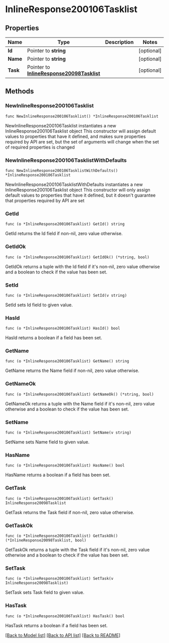 # InlineResponse200106Tasklist

## Properties

Name | Type | Description | Notes
------------ | ------------- | ------------- | -------------
**Id** | Pointer to **string** |  | [optional] 
**Name** | Pointer to **string** |  | [optional] 
**Task** | Pointer to [**InlineResponse20098Tasklist**](InlineResponse20098Tasklist.md) |  | [optional] 

## Methods

### NewInlineResponse200106Tasklist

`func NewInlineResponse200106Tasklist() *InlineResponse200106Tasklist`

NewInlineResponse200106Tasklist instantiates a new InlineResponse200106Tasklist object
This constructor will assign default values to properties that have it defined,
and makes sure properties required by API are set, but the set of arguments
will change when the set of required properties is changed

### NewInlineResponse200106TasklistWithDefaults

`func NewInlineResponse200106TasklistWithDefaults() *InlineResponse200106Tasklist`

NewInlineResponse200106TasklistWithDefaults instantiates a new InlineResponse200106Tasklist object
This constructor will only assign default values to properties that have it defined,
but it doesn't guarantee that properties required by API are set

### GetId

`func (o *InlineResponse200106Tasklist) GetId() string`

GetId returns the Id field if non-nil, zero value otherwise.

### GetIdOk

`func (o *InlineResponse200106Tasklist) GetIdOk() (*string, bool)`

GetIdOk returns a tuple with the Id field if it's non-nil, zero value otherwise
and a boolean to check if the value has been set.

### SetId

`func (o *InlineResponse200106Tasklist) SetId(v string)`

SetId sets Id field to given value.

### HasId

`func (o *InlineResponse200106Tasklist) HasId() bool`

HasId returns a boolean if a field has been set.

### GetName

`func (o *InlineResponse200106Tasklist) GetName() string`

GetName returns the Name field if non-nil, zero value otherwise.

### GetNameOk

`func (o *InlineResponse200106Tasklist) GetNameOk() (*string, bool)`

GetNameOk returns a tuple with the Name field if it's non-nil, zero value otherwise
and a boolean to check if the value has been set.

### SetName

`func (o *InlineResponse200106Tasklist) SetName(v string)`

SetName sets Name field to given value.

### HasName

`func (o *InlineResponse200106Tasklist) HasName() bool`

HasName returns a boolean if a field has been set.

### GetTask

`func (o *InlineResponse200106Tasklist) GetTask() InlineResponse20098Tasklist`

GetTask returns the Task field if non-nil, zero value otherwise.

### GetTaskOk

`func (o *InlineResponse200106Tasklist) GetTaskOk() (*InlineResponse20098Tasklist, bool)`

GetTaskOk returns a tuple with the Task field if it's non-nil, zero value otherwise
and a boolean to check if the value has been set.

### SetTask

`func (o *InlineResponse200106Tasklist) SetTask(v InlineResponse20098Tasklist)`

SetTask sets Task field to given value.

### HasTask

`func (o *InlineResponse200106Tasklist) HasTask() bool`

HasTask returns a boolean if a field has been set.


[[Back to Model list]](../README.md#documentation-for-models) [[Back to API list]](../README.md#documentation-for-api-endpoints) [[Back to README]](../README.md)


